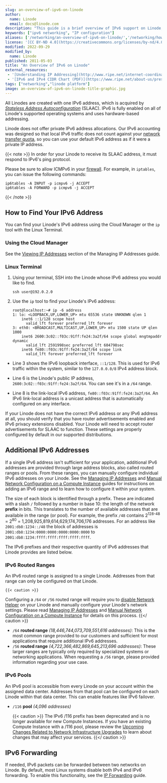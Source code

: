 ```yaml
---
slug: an-overview-of-ipv6-on-linode
author:
  name: Linode
  email: docs@linode.com
description: "This guide is a brief overview of IPv6 support on Linode, including how to find your IPv6 address, requesting additional IPs, and managing IPs via the Cloud Manager."
keywords: ["ipv6 networking", "IP configuration"]
aliases: ['/networking/an-overview-of-ipv6-on-linode/','/networking/how-to-enable-native-ipv6-on-linux/','/networking/native-ipv6-networking/','/networking/linode-network/an-overview-of-ipv6-on-linode/']
license: '[CC BY-ND 4.0](https://creativecommons.org/licenses/by-nd/4.0)'
modified: 2022-09-29
modified_by:
  name: Linode
published: 2011-05-03
title: "An Overview of IPv6 on Linode"
external_resources:
 - '[Understanding IP Addressing](http://www.ripe.net/internet-coordination/press-centre/understanding-ip-addressing)'
 - '[IPv6 and IPv4 CIDR Chart (PDF)](https://www.ripe.net/about-us/press-centre/ipv6-chart_2015.pdf)'
tags: ["networking","linode platform"]
image: an-overview-of-ipv6-on-linode-title-graphic.jpg
---
```


All Linodes are created with one IPv6 address, which is acquired by [*Stateless Address Autoconfiguration*](https://en.wikipedia.org/wiki/IPv6#Stateless_address_autoconfiguration_(SLAAC)) (SLAAC). IPv6 is fully enabled on all of Linode's supported operating systems and uses hardware-based addressing.

Linode does not offer private IPv6 address allocations. Our IPv6 accounting was designed so that local IPv6 traffic does not count against your [network transfer quota](/docs/guides/network-transfer/), so you can use your default IPv6 address as if it were a private IP address.

{{< note >}}
In order for your Linode to receive its SLAAC address, it must respond to IPv6's ping protocol.

Please be sure to allow ICMPv6 in your [firewall](/docs/security/securing-your-server#configure-a-firewall). For example, in `iptables`, you can issue the following commands:

    ip6tables -A INPUT -p icmpv6 -j ACCEPT
    ip6tables -A FORWARD -p icmpv6 -j ACCEPT
{{< /note >}}

## How to Find Your IPv6 Address

You can find your Linode's IPv6 address using the Cloud Manager or the `ip` tool with the Linux Terminal.

### Using the Cloud Manager

See the [Viewing IP Addresses](/docs/guides/managing-ip-addresses/#viewing-ip-addresses) section of the Managing IP Addresses guide.

### Linux Terminal

1.  Using your terminal, SSH into the Linode whose IPv6 address you would like to find.

        ssh user@192.0.2.0

1.  Use the `ip` tool to find your Linode's IPv6 address:

        root@localhost:~# ip -6 address
        1: lo: <LOOPBACK,UP,LOWER_UP> mtu 65536 state UNKNOWN qlen 1
            inet6 ::1/128 scope host
              valid_lft forever preferred_lft forever
        3: eth0: <BROADCAST,MULTICAST,UP,LOWER_UP> mtu 1500 state UP qlen 1000
            inet6 2600:3c02::f03c:91ff:fe24:3a2f/64 scope global mngtmpaddr dynamic
              valid_lft 2591998sec preferred_lft 604798sec
            inet6 fe80::f03c:91ff:fe24:3a2f/64 scope link
              valid_lft forever preferred_lft forever

-  Line 3 shows the IPv6 loopback interface, `::1/128`. This is used for IPv6 traffic within the system, similar to the `127.0.0.0/8` IPv4 address block.

-  Line 6 is the Linode's public IP address, `2600:3c02::f03c:91ff:fe24:3a2f/64`. You can see it's in a `/64` range.

-  Line 8 is the link-local IPv6 address, `fe80::f03c:91ff:fe24:3a2f/64`. An IPv6 link-local address is a unicast address that is automatically configured on any interface.

If your Linode does not have the correct IPv6 address or any IPv6 address at all, you should verify that you have router advertisements enabled and IPv6 privacy extensions disabled. Your Linode will need to accept router advertisements for SLAAC to function. These settings are properly configured by default in our supported distributions.

## Additional IPv6 Addresses

If a single IPv6 address isn't sufficient for your application, additional IPv6 addresses are provided through large address blocks, also called routed ranges or pools. From these ranges, you can manually configure individual IPv6 addresses on your Linode. See the [Managing IP Addresses](/docs/guides/managing-ip-addresses/#adding-an-ip-address) and [Manual Network Configuration on a Compute Instance](/docs/guides/networking/linode-network/manual-network-configuration/) guides for instructions on adding an IPv6 range and to learn how to configure it within your system.

The size of each block is identified through a prefix. These are indicated with a slash `/` followed by a number in base 10: the length of the network **prefix** in bits. This translates to the number of available addresses that are available in the range (or pool). For example, the prefix `/48` contains 2<sup>128-48</sup> = 2<sup>80</sup> = 1,208,925,819,614,629,174,706,176 addresses. For an address like `2001:db8:1234::/48` the block of addresses is `2001:db8:1234:0000:0000:0000:0000:0000` to `2001:db8:1234:ffff:ffff:ffff:ffff:ffff`.

The IPv6 prefixes and their respective quantity of IPv6 addresses that Linode provides are listed below.

### IPv6 Routed Ranges

An IPv6 routed range is assigned to a single Linode. Addresses from that range can only be configured on that Linode.

    {{< caution >}}
Configuring a `/64` or `/56` routed range will require you to [disable Network Helper](/docs/guides/networking/linode-network/network-helper/#enable-or-disable-network-helper) on your Linode and manually configure your Linode's network settings. Please read [Managing IP Addresses](/docs/guides/managing-ip-addresses/#adding-an-ip-address) and [Manual Network Configuration on a Compute Instance](/docs/guides/networking/linode-network/manual-network-configuration/) for details on this process.
{{</ caution >}}

- `/64` **routed range** *(18,446,744,073,709,551,616 addresses)*: This is the most common range provided to our customers and sufficient for most applications that require additional IPv6 addresses.
- `/56` **routed range** *(4,722,366,482,869,645,213,696 addresses)*: These larger ranges are typically only required by specialized systems or networking applications. When requesting a `/56` range, please provided information regarding your use case.

### IPv6 Pools

An IPv6 pool is accessible from every Linode on your account within the assigned data center. Addresses from that pool can be configured on each Linode within that data center. This can enable features like IPv6 failover.

- `/116` **pool** *(4,096 addresses)*

    {{< caution >}}
The IPv6 /116 prefix has been deprecated and is no longer available for new Compute Instances. If you have an existing Compute Instance with a /116 pool, please review the [Upcoming Changes Related to Network Infrastructure Upgrades](/docs/guides/network-infrastructure-upgrades/) to learn about changes that may affect your services.
{{</ caution >}}

## IPv6 Forwarding

If needed, IPv6 packets can be forwarded between two networks on Linode. By default, most Linux systems disable both IPv4 and IPv6 forwarding. To enable this functionality, see the [IP Forwarding](/docs/guides/linux-router-and-ip-forwarding/) guide.
